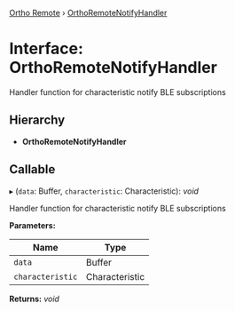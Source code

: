 [Ortho Remote](../README.md) › [OrthoRemoteNotifyHandler](orthoremotenotifyhandler.md)

# Interface: OrthoRemoteNotifyHandler

Handler function for characteristic notify BLE subscriptions

## Hierarchy

* **OrthoRemoteNotifyHandler**

## Callable

▸ (`data`: Buffer, `characteristic`: Characteristic): *void*

Handler function for characteristic notify BLE subscriptions

**Parameters:**

Name | Type |
------ | ------ |
`data` | Buffer |
`characteristic` | Characteristic |

**Returns:** *void*
